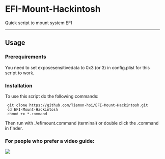 # EFI-Mount-Hackintosh
Quick script to mount system EFI 

***

## Usage

### Prerequirements
You need to set exposesensitivedata to 0x3 (or 3) in config.plist for this script to work.

### Installation
To use this script do the following commands:
    
     
     git clone https://github.com/Tiemon-hoi/EFI-Mount-Hackintosh.git
     cd EFI-Mount-Hackintosh
     chmod +x *.command
Then run with ./efimount.command (terminal) or double click the .command in finder.
     
### For people who prefer a video guide:
![](https://files.tijmenhuisman.eu/index.php/f/4588)
